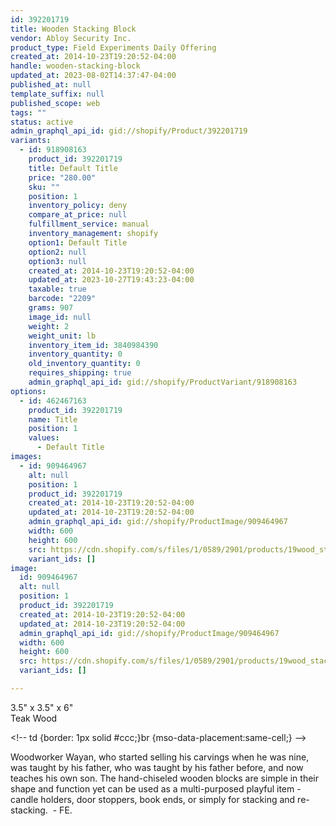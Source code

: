 ```yaml
---
id: 392201719
title: Wooden Stacking Block
vendor: Abloy Security Inc.
product_type: Field Experiments Daily Offering
created_at: 2014-10-23T19:20:52-04:00
handle: wooden-stacking-block
updated_at: 2023-08-02T14:37:47-04:00
published_at: null
template_suffix: null
published_scope: web
tags: ""
status: active
admin_graphql_api_id: gid://shopify/Product/392201719
variants:
  - id: 918908163
    product_id: 392201719
    title: Default Title
    price: "280.00"
    sku: ""
    position: 1
    inventory_policy: deny
    compare_at_price: null
    fulfillment_service: manual
    inventory_management: shopify
    option1: Default Title
    option2: null
    option3: null
    created_at: 2014-10-23T19:20:52-04:00
    updated_at: 2023-10-27T19:43:23-04:00
    taxable: true
    barcode: "2209"
    grams: 907
    image_id: null
    weight: 2
    weight_unit: lb
    inventory_item_id: 3840984390
    inventory_quantity: 0
    old_inventory_quantity: 0
    requires_shipping: true
    admin_graphql_api_id: gid://shopify/ProductVariant/918908163
options:
  - id: 462467163
    product_id: 392201719
    name: Title
    position: 1
    values:
      - Default Title
images:
  - id: 909464967
    alt: null
    position: 1
    product_id: 392201719
    created_at: 2014-10-23T19:20:52-04:00
    updated_at: 2014-10-23T19:20:52-04:00
    admin_graphql_api_id: gid://shopify/ProductImage/909464967
    width: 600
    height: 600
    src: https://cdn.shopify.com/s/files/1/0589/2901/products/19wood_stacking_block_web.jpeg?v=1414106452
    variant_ids: []
image:
  id: 909464967
  alt: null
  position: 1
  product_id: 392201719
  created_at: 2014-10-23T19:20:52-04:00
  updated_at: 2014-10-23T19:20:52-04:00
  admin_graphql_api_id: gid://shopify/ProductImage/909464967
  width: 600
  height: 600
  src: https://cdn.shopify.com/s/files/1/0589/2901/products/19wood_stacking_block_web.jpeg?v=1414106452
  variant_ids: []

---
```


3.5" x 3.5" x 6"  
Teak Wood

 &lt;!-- td {border: 1px solid #ccc;}br {mso-data-placement:same-cell;} --&gt;

Woodworker Wayan, who started selling his carvings when he was nine, was taught by his father, who was taught by his father before, and now teaches his own son. The hand-chiseled wooden blocks are simple in their shape and function yet can be used as a multi-purposed playful item - candle holders, door stoppers, book ends, or simply for stacking and re-stacking.  - FE.
